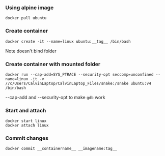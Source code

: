 ### Using alpine image

`docker pull ubuntu`

### Create container

`docker create -it --name=linux ubuntu:__tag__ /bin/bash`

Note doesn't bind folder

### Create container with mounted folder

`docker run --cap-add=SYS_PTRACE --security-opt seccomp=unconfined --name=linux -it -v //c/Users/CalvinLaptop/CalvinLaptop_Files/snake:/snake ubuntu:v4 /bin/bash`

--cap-add and --security-opt to make `gdb` work

### Start and attach

```
docker start linux
docker attach linux
```

### Commit changes

`docker commit __containername__ __imagename:tag__`

